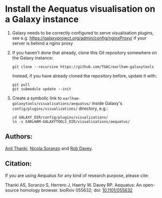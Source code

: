 Install the Aequatus visualisation on a Galaxy instance
=======================================================

1) Galaxy needs to be correctly configured to serve visualisation plugins, see e.g. https://galaxyproject.org/admin/config/nginxProxy/ if your server is behind a nginx proxy

2) If you haven't done that already, clone this Git repository somewhere on the Galaxy instance:

   ```
   git clone --recursive https://github.com/TGAC/earlham-galaxytools
   ```

   Instead, if you have already cloned the repository before, update it with:

   ```
   git pull
   git submodule update --init
   ```

3) Create a symbolic link to `earlham-galaxytools/visualisations/aequatus/` inside Galaxy's `config/plugins/visualizations/` directory, e.g.:

   ```
   cd GALAXY_DIR/config/plugins/visualizations/
   ln -s EARLHAM-GALAXYTOOLS_DIR/visualisations/aequatus/
   ```

Authors:
--------

<a href="https://github.com/anilthanki">Anil Thanki</a>, <a href="https://github.com/nsoranzo">Nicola Soranzo</a> and <a href="https://github.com/froggleston">Rob Davey</a>.


Citation:
---------
If you are using Aequatus for any kind of research purpose, please cite:

Thanki AS, Soranzo S, Herrero J, Haerty W. Davey RP. Aequatus: An open-source homology browser. bioRxiv 055632; doi: [10.1101/055632](https://doi.org/10.1101/055632)
